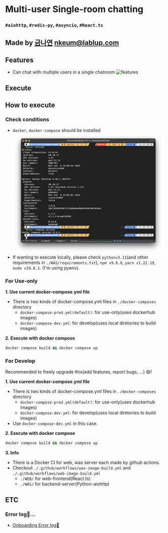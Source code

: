 # Multi-user Single-room chatting

### `#aiohttp`, `#redis-py`, `#asyncio`, `#React.ts`

## Made by [금나연](https://github.com/NayeonKeum) [nkeum@lablup.com](nkeum@lablup.com)

## Features

- Can chat with multiple users in a single chatroom
  ![features](./src/features.gif)

## Execute

## How to execute

### Check conditions

- `docker`, `docker-compose` should be installed
  ![docker-versions](./src/docker-versions.png)
- If wanting to execute locally, please check `pythonv3.11`(and other requirements in `./WAS/requirements.txt`), `npm v9.6.6`, `yarn v1.22.19`, `node v19.8.1`. (I'm using pyenv).

### For Use-only

**1. Use current docker-compose.yml file**

- There is two kinds of docker-compose.yml files in `./docker-composes` directory
  - `docker-compose-prod.yml(default)`: for use-only(uses dockerhub images)
  - `docker-compose-dev.yml`: for develop(uses local diretories to build images)

**2. Execute with docker compose**

```bash
docker compose build && docker compose up
```

### For Develop

Recommended to freely upgrade this(add features, report bugs, ...) :smile:!

**1. Use current docker-compose.yml file**

- There is two kinds of docker-compose.yml files in `./docker-composes` directory
  - `docker-compose-prod.yml(default)`: for use-only(uses dockerhub images)
  - `docker-compose-dev.yml`: for develop(uses local diretories to build images)
- Use `docker-compose-dev.yml` in this case.

**2. Execute with docker compose**

```bash
docker compose build && docker compose up
```

**3. Info**

- There is a Docker CI for web, was server each made by github actions.
- Checkout `./.github/workflows/was-image-build.yml` and `./.github/workflows/web-image-build.yml`
  - `./WEB/` for web-frontend(React.ts)
  - `./WAS/` for backend-server(Python-aiohttp)

## ETC

### Error log🐞...

- [Onboarding Error log🐞](https://proud-passbook-808.notion.site/Onboarding-Error-log-ceebbf16752c4fb59877327a954633fe?pvs=4)
